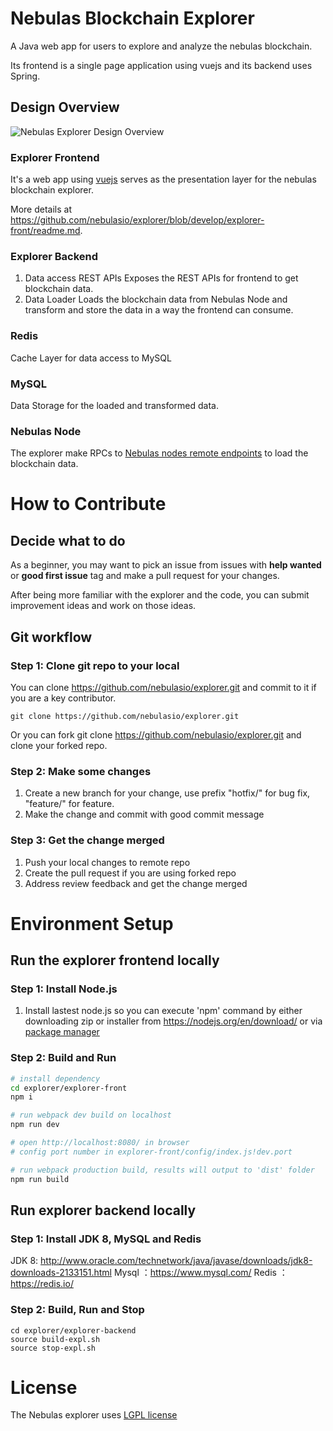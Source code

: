 # Nebulas Blockchain Explorer
A Java web app for users to explore and analyze the nebulas blockchain.

Its frontend is a single page application using vuejs and its backend uses Spring.

## Design Overview
![Nebulas Explorer Design Overview](https://i.imgur.com/zdGo9Kb.jpg?1)

### Explorer Frontend
It's a web app using [vuejs](https://vuejs.org/) serves as the presentation layer for the nebulas blockchain explorer.

More details at https://github.com/nebulasio/explorer/blob/develop/explorer-front/readme.md.

### Explorer Backend
1. Data access REST APIs
Exposes the REST APIs for frontend to get blockchain data.
2. Data Loader
Loads the blockchain data from Nebulas Node and transform and store the data in a way the frontend can consume.

### Redis
Cache Layer for data access to MySQL

### MySQL
Data Storage for the loaded and transformed data.

### Nebulas Node
The explorer make RPCs to [Nebulas nodes remote endpoints](https://github.com/nebulasio/wiki/blob/master/rpc.md) to load the blockchain data.

# How to Contribute
## Decide what to do
As a beginner, you may want to pick an issue from issues with **help wanted** or **good first issue** tag and make a pull request for your changes.

After being more familiar with the explorer and the code, you can submit improvement ideas and work on those ideas.

## Git workflow
### Step 1: Clone git repo to your local
You can clone https://github.com/nebulasio/explorer.git and commit to it if you are a key contributor.

```shell
git clone https://github.com/nebulasio/explorer.git
```

Or you can fork git clone https://github.com/nebulasio/explorer.git and clone your forked repo.

### Step 2: Make some changes
1. Create a new branch for your change, use prefix "hotfix/" for bug fix, "feature/" for feature.
2. Make the change and commit with good commit message

### Step 3: Get the change merged
1. Push your local changes to remote repo
2. Create the pull request if you are using forked repo
3. Address review feedback and get the change merged

# Environment Setup
## Run the explorer frontend locally
### Step 1: Install Node.js
1. Install lastest node.js so you can execute 'npm' command by either downloading zip or installer from https://nodejs.org/en/download/ or via [package manager](https://nodejs.org/en/download/package-manager/)

### Step 2: Build and Run
```bash
# install dependency
cd explorer/explorer-front
npm i

# run webpack dev build on localhost
npm run dev

# open http://localhost:8080/ in browser
# config port number in explorer-front/config/index.js!dev.port

# run webpack production build, results will output to 'dist' folder
npm run build
```

## Run explorer backend locally
### Step 1: Install JDK 8, MySQL and Redis
JDK 8: http://www.oracle.com/technetwork/java/javase/downloads/jdk8-downloads-2133151.html
Mysql ：https://www.mysql.com/
Redis ：https://redis.io/

### Step 2: Build, Run and Stop
```
cd explorer/explorer-backend
source build-expl.sh
source stop-expl.sh
```

# License
The Nebulas explorer uses [LGPL license](https://github.com/nebulasio/explorer/blob/develop/LICENSE)
